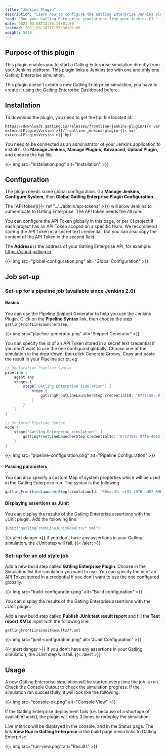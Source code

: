 ```yaml
---
title: "Jenkins Plugin"
description: "Learn how to configure the Gatling Enterprise Jenkins plugin and run your simulations."
lead: "Run your Gatling Enterprise simulations from your Jenkins CI."
date: 2021-03-08T13:50:14+01:00
lastmod: 2021-08-16T17:55:36+02:00
weight: 5010
---
```


## Purpose of this plugin

This plugin enables you to start a Gatling Enterprise simulation directly from your Jenkins platform. This plugin links a Jenkins job with one and only one Gatling Enterprise simulation.

This plugin doesn't create a new Gatling Enterprise simulation, you have to create it using the Gatling Enterprise Dashboard before.

## Installation

To download the plugin, you need to get the hpi file located at:

```
https://downloads.gatling.io/releases/frontline-jenkins-plugin/{{< var externalPluginsVersion >}}/frontline-jenkins-plugin-{{< var externalPluginsVersion >}}.hpi
```

You need to be connected as an administrator of your Jenkins application to install it. Go **Manage Jenkins**, **Manage Plugins**, **Advanced**, **Upload Plugin**, and choose the hpi file.

{{< img src="installation.png" alt="Installation" >}}

## Configuration

The plugin needs some global configuration. Go **Manage Jenkins**, **Configure System**, then **Global Gatling Enterprise Plugin Configuration**.

The [API token]({{< ref "../../admin/api-tokens" >}}) will allow Jenkins to authenticate to Gatling Enterprise. The API token needs the *All* role.

You can configure the API Token globally in this page, or per CI project if each project has an API Token scoped on a specific team. We recommend storing the API Token in a secret text credential, but you can also copy the content of the API Token in the second field.

The **Address** is the address of your Gatling Enterprise API, for example: https://cloud.gatling.io.

{{< img src="global-configuration.png" alt="Global Configuration" >}}

## Job set-up

### Set-up for a pipeline job (available since Jenkins 2.0)

#### Basics

You can use the Pipeline Snippet Generator to help you use the Jenkins Plugin. Click on the **Pipeline Syntax** link, then choose the step `gatlingFrontLineLauncherStep`.

{{< img src="pipeline-generator.png" alt="Snippet Generator" >}}

You can specify the id of an API Token stored in a secret text credential if you don't want to use the one configured globally. Choose one of the simulation in the drop-down, then click Generate Groovy. Copy and paste the result in your Pipeline script, eg:
```groovy
// Declarative Pipeline Syntax
pipeline {
    agent any
    stages {
        stage("Gatling Enterprise simulation") {
            steps {
                gatlingFrontLineLauncherStep credentialId: '6737158c-0ff6-4033-91ad-6f3a811aab52', simulationId: '00eacd1c-ef91-4076-ad57-99b4c6675a9e'
            }
        }
    }
}

// Scripted Pipeline Syntax
node {
    stage("Gatling Enterprise simulation") {
        gatlingFrontLineLauncherStep credentialId: '6737158c-0ff6-4033-91ad-6f3a811aab52', simulationId: '00eacd1c-ef91-4076-ad57-99b4c6675a9e'
    }
}
```
{{< img src="pipeline-configuration.png" alt="Pipeline Configuration" >}}

#### Passing parameters

You can also specify a custom Map of system properties which will be used in the Gatling Enterprise run. The syntax is the following:
```groovy
gatlingFrontLineLauncherStep(simulationId: '00eacd1c-ef91-4076-ad57-99b4c6675a9e', systemProps: ["var": "$var1", "sensitive.var2": "this prop won't be displayed in the run snapshot"])
```

#### Displaying assertions as JUnit

You can display the results of the Gatling Enterprise assertions with the JUnit plugin. Add the following line:
```groovy
junit("gatlingFrontLineJunitResults/*.xml")
```

{{< alert danger >}}
If you don't have any assertions in your Gatling simulation, the JUnit step will fail.
{{< /alert >}}

### Set-up for an old style job

Add a new build step called **Gatling Enterprise Plugin**. Choose in the Simulation list the simulation you want to use. You can specify the id of an API Token stored in a credential if you don't want to use the one configured globally.

{{< img src="build-configuration.png" alt="Build configuration" >}}

You can display the results of the Gatling Enterprise assertions with the JUnit plugin.

Add a new build step called **Publish JUnit test result report** and fill the **Test report XMLs** input with the following line:

`gatlingFrontLineJunitResults/*.xml`

{{< img src="junit-configuration.png" alt="JUnit Configuration" >}}

{{< alert danger >}}
If you don't have any assertions in your Gatling simulation, the JUnit step will fail.
{{< /alert >}}

## Usage

A new Gatling Enterprise simulation will be started every time the job is run. Check the Console Output to check the simulation progress. If the simulation ran successfully, it will look like the following:

{{< img src="console-ok.png" alt="Console View" >}}

If the Gatling Enterprise deployment fails (i.e. because of a shortage of available hosts), the plugin will retry 3 times to redeploy the simulation.

Live metrics will be displayed in the console, and in the Status page. The link **View Run in Gatling Enterprise** in the build page menu links to Gatling Enterprise.

{{< img src="run-view.png" alt="Results" >}}
